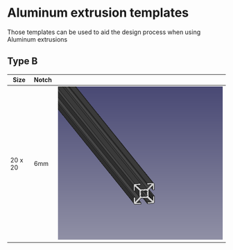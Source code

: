 # Aluminum extrusion templates

Those templates can be used to aid the design process when using Aluminum extrusions

## Type B

| Size | Notch |    |
| --- | --- | --- |
| 20 x 20 | 6mm | ![](https://raw.githubusercontent.com/tspspi/freecadModel/master/Structural/AluminumExtrusion/TypeB_20x20_4open.png) |
